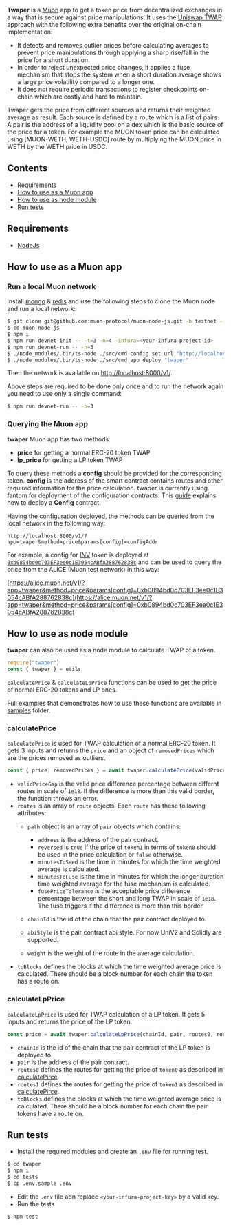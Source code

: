 **Twaper** is a [Muon](https://github.com/muon-protocol/) app to get a token price from decentralized exchanges in a way that is secure against price manipulations. It uses the [Uniswap TWAP](https://uniswap.org/blog/uniswap-v3-oracles) approach with the following extra benefits over the original on-chain implementation:

- It detects and removes outlier prices before calculating averages to prevent price manipulations through applying a sharp rise/fall in the price for a short duration.
- In order to reject unexpected price changes, it applies a fuse mechanism that stops the system when a short duration average shows a large price volatility compared to a longer one.
- It does not require periodic transactions to register checkpoints on-chain which are costly and hard to maintain.

Twaper gets the price from different sources and returns their weighted average as result. Each source is defined by a route which is a list of pairs. A pair is the address of a liquidity pool on a dex which is the basic source of the price for a token. For example the MUON token price can be calculated using [MUON-WETH, WETH-USDC] route by multiplying the MUON price in WETH by the WETH price in USDC.

## Contents

- [Requirements](#requirements)
- [How to use as a Muon app](#how-to-use-as-a-muon-app)
- [How to use as node module](#how-to-use-as-node-module)
- [Run tests](#run-tests)

## Requirements

- [NodeJs](https://nodejs.org/en/download/package-manager/)

## How to use as a Muon app

### Run a local Muon network

Install [mongo](https://www.mongodb.com/docs/manual/installation/) & [redis](https://redis.io/docs/getting-started/) and use the following steps to clone the Muon node and run a local network:

```bash
$ git clone git@github.com:muon-protocol/muon-node-js.git -b testnet --recurse-submodules
$ cd muon-node-js
$ npm i
$ npm run devnet-init -- -t=3 -n=4 -infura=<your-infura-project-id>
$ npm run devnet-run -- -n=3
$ ./node_modules/.bin/ts-node ./src/cmd config set url "http://localhost:8000/v1"
$ ./node_modules/.bin/ts-node ./src/cmd app deploy "twaper"
```

Then the network is available on [http://localhost:8000/v1/](http://localhost:8000/v1/).

Above steps are required to be done only once and to run the network again you need to use only a single command:

```bash
$ npm run devnet-run -- -n=3
```

### Querying the Muon app

**twaper** Muon app has two methods:

- **price** for getting a normal ERC-20 token TWAP
- **lp_price** for getting a LP token TWAP

To query these methods a **config** should be provided for the corresponding token. **config** is the address of the smart contract contains routes and other required information for the price calculation. twaper is currently using fantom for deployment of the configuration contracts. This [guide](/hardhat/README.md) explains how to deploy a **Config** contract.

Having the configuration deployed, the methods can be queried from the local network in the following way:

`http://localhost:8000/v1/?app=twaper&method=price&params[config]=configAddr`

For example, a config for [INV](https://etherscan.io/token/0x41d5d79431a913c4ae7d69a668ecdfe5ff9dfb68) token is deployed at [`0xb0894bd0c703EF3ee0c1E3054cABfA288762838c`](https://ftmscan.com/address/0xb0894bd0c703EF3ee0c1E3054cABfA288762838c) and can be used to query the price from the ALICE (Muon test network) in this way:

[https://alice.muon.net/v1/?app=twaper&method=price&params[config]=0xb0894bd0c703EF3ee0c1E3054cABfA288762838c](https://alice.muon.net/v1/?app=twaper&method=price&params[config]=0xb0894bd0c703EF3ee0c1E3054cABfA288762838c)

## How to use as node module

**twaper** can also be used as a node module to calculate TWAP of a token.

```js
require("twaper")
const { twaper } = utils
```

`calculatePrice` & `calculateLpPrice` functions can be used to get the price of normal ERC-20 tokens and LP ones.

Full examples that demonstrates how to use these functions are available in [samples](scripts/samples/) folder.

### calculatePrice

`calculatePrice` is used for TWAP calculation of a normal ERC-20 token. It gets 3 inputs and returns the `price` and an object of `removedPrices` which are the prices removed as outliers.

```js
const { price, removedPrices } = await twaper.calculatePrice(validPriceGap, routes, toBlocks)
```

- `validPriceGap` is the valid price difference percentage between differnt routes in scale of `1e18`. If the difference is more than this valid border, the function throws an error.
- `routes` is an array of `route` objects. Each `route` has these following attributes:
  - `path` object is an array of `pair` objects which contains:
    - `address` is the address of the pair contract.
    - `reversed` is `true` if the price of `token1` in terms of `token0` should be used in the price calculation or `false` otherwise.
    - `minutesToSeed` is the time in minutes for which the time weighted average is calculated.
    - `minutesToFuse` is the time in minutes for which the longer duration time weighted average for the fuse mechanism is calculated.
    - `fusePriceTolerance` is the acceptable price difference percentage between the short and long TWAP in scale of `1e18`. The fuse triggers if the difference is more than this border.

  - `chainId` is the id of the chain that the pair contract deployed to.
  - `abiStyle` is the pair contract abi style. For now UniV2 and Solidly are supported.
  - `weight` is the weight of the route in the average calculation.
- `toBlocks` defines the blocks at which the time weighted average price is calculated. There should be a block number for each chain the token has a route on.

### calculateLpPrice

`calculateLpPrice` is used for TWAP calculation of a LP token. It gets 5 inputs and returns the price of the LP token.

```js
const price = await twaper.calculateLpPrice(chainId, pair, routes0, routes1, toBlocks)
```

- `chainId` is the id of the chain that the pair contract of the LP token is deployed to.
- `pair` is the address of the pair contract.
- `routes0` defines the routes for getting the price of `token0` as described in [calculatePirce](#calculateprice).
- `routes1` defines the routes for getting the price of `token1` as described in [calculatePirce](#calculateprice).
- `toBlocks` defines the blocks at which the time weighted average price is calculated. There should be a block number for each chain the pair tokens have a route on.

## Run tests

- Install the required modules and create an `.env` file for running test.

```bash
$ cd twaper
$ npm i
$ cd tests
$ cp .env.sample .env
```

- Edit the `.env` file adn replace `<your-infura-project-key>` by a valid key.
- Run the tests

```bash
$ npm test
```
